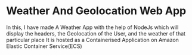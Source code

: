# Weather And Geolocation Web App

In this, I have made A Weather App with the help of NodeJs which will display the headers, the Geolocation of the User, and the weather of that particular place 
It is hosted as a Containerised Application on Amazon Elastic Container Service(ECS)

